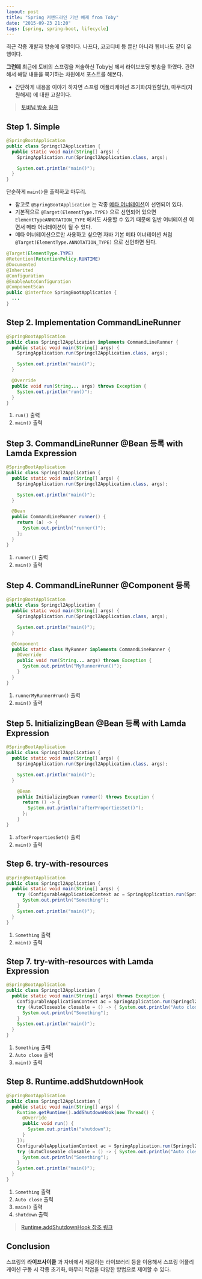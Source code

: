 ```yaml
---
layout: post
title: "Spring 커맨드라인 기반 예제 from Toby"
date: "2015-09-23 21:20"
tags: [spring, spring-boot, lifecycle]
---
```


최근 각종 개발자 방송에 유행이다. 나프다, 코코티비 등 뿐만 아니라 웹비나도 같이 유행이다.

**그런데** 최근에 토비의 스프링을 저술하신 Toby님 께서 라이브코딩 방송을 하였다.
관련해서 해당 내용을 복기하는 차원에서 포스트를 해본다.

- 간단하게 내용을 이야기 하자면 스프링 어플리케이션 초기화(자원할당), 마무리(자원해제) 에 대한 고찰이다.

> [토비님 방송 링크][TobyTVLink]

## Step 1. Simple
```Java
@SpringBootApplication
public class Springcl2Application {
  public static void main(String[] args) {
    SpringApplication.run(Springcl2Application.class, args);

    System.out.println("main()");
  }
}
```

단순하게 `main()`을 출력하고 마무리.

- 참고로 `@SpringBootApplication` 는 각종 [메타 어너테이션][MetaAnnotation]이 선언되어 있다.
- 기본적으로 `@Target(ElementType.TYPE)` 으로 선언되어 있으면 `ElementTypeANNOTATION_TYPE` 에서도 사용할 수 있기 때문에 일반 어너테이션 이면서 메타 어너테이션이 될 수 있다.
- 메타 어너테이션으로만 사용하고 싶으면 자바 기본 메타 어너테이션 처럼 `@Target(ElementType.ANNOTATION_TYPE)` 으로 선언하면 된다.

```Java
@Target(ElementType.TYPE)
@Retention(RetentionPolicy.RUNTIME)
@Documented
@Inherited
@Configuration
@EnableAutoConfiguration
@ComponentScan
public @interface SpringBootApplication {
  ...
}
```


## Step 2. Implementation CommandLineRunner
```Java
@SpringBootApplication
public class Springcl2Application implements CommandLineRunner {
  public static void main(String[] args) {
    SpringApplication.run(Springcl2Application.class, args);

    System.out.println("main()");
  }

  @Override
  public void run(String... args) throws Exception {
    System.out.println("run()");
  }
}
```

1. `run()` 출력
2. `main()` 출력

## Step 3. CommandLineRunner @Bean 등록 with Lamda Expression
```Java
@SpringBootApplication
public class Springcl2Application {
  public static void main(String[] args) {
    SpringApplication.run(Springcl2Application.class, args);

    System.out.println("main()");
  }

  @Bean
  public CommandLineRunner runner() {
    return (a) -> {
      System.out.println("runner()");
    };
  }
}
```

1. `runner()` 출력
2. `main()` 출력

## Step 4. CommandLineRunner @Component 등록
```Java
@SpringBootApplication
public class Springcl2Application {
  public static void main(String[] args) {
    SpringApplication.run(Springcl2Application.class, args);

    System.out.println("main()");
  }

  @Component
  public static class MyRunner implements CommandLineRunner {
    @Override
    public void run(String... args) throws Exception {
      System.out.println("MyRunner#run()");
    }
  }
}
```

1. `runnerMyRunner#run()` 출력
2. `main()` 출력

## Step 5. InitializingBean @Bean 등록 with Lamda Expression
```Java
@SpringBootApplication
public class Springcl2Application {
  public static void main(String[] args) {
    SpringApplication.run(Springcl2Application.class, args);

    System.out.println("main()");
  }

    @Bean
    public InitializingBean runner() throws Exception {
      return () -> {
        System.out.println("afterPropertiesSet()");
      };
    }
}
```

1. `afterPropertiesSet()` 출력
2. `main()` 출력

## Step 6. try-with-resources
```Java
@SpringBootApplication
public class Springcl2Application {
  public static void main(String[] args) {
    try (ConfigurableApplicationContext ac = SpringApplication.run(Springcl2Application.class, args)) {
      System.out.println("Something");
    }
    System.out.println("main()");
  }
}
```

1. `Something` 출력
2. `main()` 출력

## Step 7. try-with-resources with Lamda Expression
```Java
@SpringBootApplication
public class Springcl2Application {
  public static void main(String[] args) throws Exception {
    ConfigurableApplicationContext ac = SpringApplication.run(Springcl2Application.class, args);
    try (AutoCloseable closable = () -> { System.out.println("Auto close"); })
      System.out.println("Something");
    }
    System.out.println("main()");
  }
}
```

1. `Something` 출력
2. `Auto close` 출력
3. `main()` 출력

## Step 8. Runtime.addShutdownHook
```Java
@SpringBootApplication
public class Springcl2Application {
  public static void main(String[] args) {
    Runtime.getRuntime().addShutdownHook(new Thread() {
      @Override
      public void run() {
        System.out.println("shutdown");
      }
    });
    ConfigurableApplicationContext ac = SpringApplication.run(Springcl2Application.class, args);
    try (AutoCloseable closable = () -> { System.out.println("Auto close"); }) {
      System.out.println("Something");
    }
    System.out.println("main()");
  }
}
```

1. `Something` 출력
2. `Auto close` 출력
3. `main()` 출력
4. `shutdown` 출력

> [Runtime.addShutdownHook 참조 링크][RuntimeAddShutdownHook]

## Conclusion

스프링의 **라이프사이클** 과 자바에서 제공하는 라이브러리 등을 이용해서 스프링 어플리케이션 구동 시 각종 초기화, 마무리 작업을 다양한 방법으로 제어할 수 있다.


[TobyTVLink]: http://youtu.be/dnCf2-XYXL8
[MetaAnnotation]: https://en.wikibooks.org/wiki/Java_Programming/Annotations/Meta-Annotations
[RuntimeAddShutdownHook]: http://hellotojavaworld.blogspot.com.au/2010/11/runtimeaddshutdownhook.html?m=1
